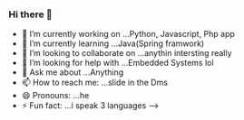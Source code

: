 ### Hi there 👋


- 🔭 I’m currently working on ...Python, Javascript, Php app
- 🌱 I’m currently learning ...Java(Spring framwork)
- 👯 I’m looking to collaborate on ...anythin intersting really
- 🤔 I’m looking for help with ...Embedded Systems lol
- 💬 Ask me about ...Anything
- 📫 How to reach me: ...slide in the Dms 
- 😄 Pronouns: ...he
- ⚡ Fun fact: ...i speak 3 languages
-->
